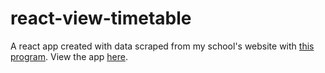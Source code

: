 # react-view-timetable

A react app created with data scraped from my school's website with [this program](https://github.com/a-bishop/camlink-scraper). View the app [here](https://andrewnbishop.com/react-view-timetable/).
